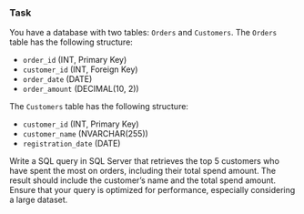 ### Task
You have a database with two tables: `Orders` and `Customers`. The `Orders` table has the following structure:

- `order_id` (INT, Primary Key)
- `customer_id` (INT, Foreign Key)
- `order_date` (DATE)
- `order_amount` (DECIMAL(10, 2))

The `Customers` table has the following structure:

- `customer_id` (INT, Primary Key)
- `customer_name` (NVARCHAR(255))
- `registration_date` (DATE)

Write a SQL query in SQL Server that retrieves the top 5 customers who have spent the most on orders, including their total spend amount. The result should include the customer’s name and the total spend amount. Ensure that your query is optimized for performance, especially considering a large dataset.

